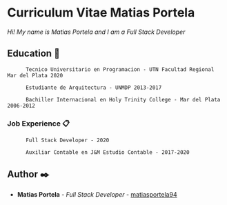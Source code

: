 # Curriculum Vitae Matias Portela

_Hi! My name is Matias Portela and I am a Full Stack Developer_

## Education 🚀

```
      Tecnico Universitario en Programacion - UTN Facultad Regional Mar del Plata 2020
```
```
      Estudiante de Arquitectura - UNMDP 2013-2017
```
```
      Bachiller Internacional en Holy Trinity College - Mar del Plata 2006-2012
```

### Job Experience 📋

```
      Full Stack Developer - 2020
```
```
      Auxiliar Contable en J&M Estudio Contable - 2017-2020
```

## Author ✒️

* **Matias Portela** - *Full Stack Developer* - [matiasportela94](https://github.com/matiasportela94)

